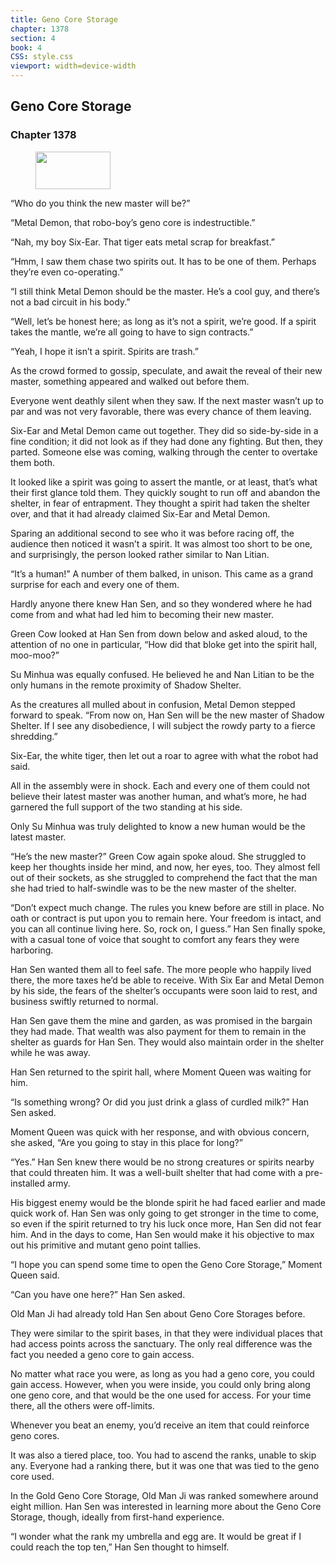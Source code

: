 ```yaml
---
title: Geno Core Storage
chapter: 1378
section: 4
book: 4
CSS: style.css
viewport: width=device-width
---
```


## Geno Core Storage

### Chapter 1378

<figure>
	<img src="../Images/gem.gif" alt="" id="gem" width="120" height="60" />
</figure>

“Who do you think the new master will be?”

“Metal Demon, that robo-boy’s geno core is indestructible.”

“Nah, my boy Six-Ear. That tiger eats metal scrap for breakfast.”

“Hmm, I saw them chase two spirits out. It has to be one of them. Perhaps they’re even co-operating.”

“I still think Metal Demon should be the master. He’s a cool guy, and there’s not a bad circuit in his body.”

“Well, let’s be honest here; as long as it’s not a spirit, we’re good. If a spirit takes the mantle, we’re all going to have to sign contracts.”

“Yeah, I hope it isn’t a spirit. Spirits are trash.”

As the crowd formed to gossip, speculate, and await the reveal of their new master, something appeared and walked out before them.

Everyone went deathly silent when they saw. If the next master wasn’t up to par and was not very favorable, there was every chance of them leaving.

Six-Ear and Metal Demon came out together. They did so side-by-side in a fine condition; it did not look as if they had done any fighting. But then, they parted. Someone else was coming, walking through the center to overtake them both.

It looked like a spirit was going to assert the mantle, or at least, that’s what their first glance told them. They quickly sought to run off and abandon the shelter, in fear of entrapment. They thought a spirit had taken the shelter over, and that it had already claimed Six-Ear and Metal Demon.

Sparing an additional second to see who it was before racing off, the audience then noticed it wasn’t a spirit. It was almost too short to be one, and surprisingly, the person looked rather similar to Nan Litian.

“It’s a human!” A number of them balked, in unison. This came as a grand surprise for each and every one of them.

Hardly anyone there knew Han Sen, and so they wondered where he had come from and what had led him to becoming their new master.

Green Cow looked at Han Sen from down below and asked aloud, to the attention of no one in particular, “How did that bloke get into the spirit hall, moo-moo?”

Su Minhua was equally confused. He believed he and Nan Litian to be the only humans in the remote proximity of Shadow Shelter.

As the creatures all mulled about in confusion, Metal Demon stepped forward to speak. “From now on, Han Sen will be the new master of Shadow Shelter. If I see any disobedience, I will subject the rowdy party to a fierce shredding.”

Six-Ear, the white tiger, then let out a roar to agree with what the robot had said.

All in the assembly were in shock. Each and every one of them could not believe their latest master was another human, and what’s more, he had garnered the full support of the two standing at his side.

Only Su Minhua was truly delighted to know a new human would be the latest master.

“He’s the new master?” Green Cow again spoke aloud. She struggled to keep her thoughts inside her mind, and now, her eyes, too. They almost fell out of their sockets, as she struggled to comprehend the fact that the man she had tried to half-swindle was to be the new master of the shelter.

“Don’t expect much change. The rules you knew before are still in place. No oath or contract is put upon you to remain here. Your freedom is intact, and you can all continue living here. So, rock on, I guess.” Han Sen finally spoke, with a casual tone of voice that sought to comfort any fears they were harboring.

Han Sen wanted them all to feel safe. The more people who happily lived there, the more taxes he’d be able to receive. With Six Ear and Metal Demon by his side, the fears of the shelter’s occupants were soon laid to rest, and business swiftly returned to normal.

Han Sen gave them the mine and garden, as was promised in the bargain they had made. That wealth was also payment for them to remain in the shelter as guards for Han Sen. They would also maintain order in the shelter while he was away.

Han Sen returned to the spirit hall, where Moment Queen was waiting for him.

“Is something wrong? Or did you just drink a glass of curdled milk?” Han Sen asked.

Moment Queen was quick with her response, and with obvious concern, she asked, “Are you going to stay in this place for long?”

“Yes.” Han Sen knew there would be no strong creatures or spirits nearby that could threaten him. It was a well-built shelter that had come with a pre-installed army.

His biggest enemy would be the blonde spirit he had faced earlier and made quick work of. Han Sen was only going to get stronger in the time to come, so even if the spirit returned to try his luck once more, Han Sen did not fear him. And in the days to come, Han Sen would make it his objective to max out his primitive and mutant geno point tallies.

“I hope you can spend some time to open the Geno Core Storage,” Moment Queen said.

“Can you have one here?” Han Sen asked.

Old Man Ji had already told Han Sen about Geno Core Storages before.

They were similar to the spirit bases, in that they were individual places that had access points across the sanctuary. The only real difference was the fact you needed a geno core to gain access.

No matter what race you were, as long as you had a geno core, you could gain access. However, when you were inside, you could only bring along one geno core, and that would be the one used for access. For your time there, all the others were off-limits.

Whenever you beat an enemy, you’d receive an item that could reinforce geno cores.

It was also a tiered place, too. You had to ascend the ranks, unable to skip any. Everyone had a ranking there, but it was one that was tied to the geno core used.

In the Gold Geno Core Storage, Old Man Ji was ranked somewhere around eight million. Han Sen was interested in learning more about the Geno Core Storage, though, ideally from first-hand experience.

“I wonder what the rank my umbrella and egg are. It would be great if I could reach the top ten,” Han Sen thought to himself.